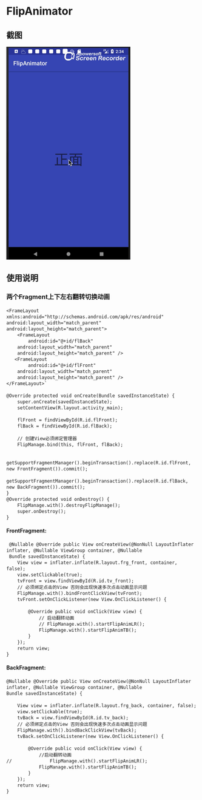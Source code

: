 # FlipAnimator

## 截图

![images](https://github.com/Wiser-Wong/FlipAnimator/blob/master/images/flip.gif)

##  使用说明
### 两个Fragment上下左右翻转切换动画 
    <FrameLayout xmlns:android="http://schemas.android.com/apk/res/android"  
    android:layout_width="match_parent"  
    android:layout_height="match_parent">  
        <FrameLayout  
            android:id="@+id/flBack"   
	    android:layout_width="match_parent"  
	    android:layout_height="match_parent" />  
       <FrameLayout  
            android:id="@+id/flFront"  
	    android:layout_width="match_parent"  
	    android:layout_height="match_parent" />  
    </FrameLayout>`

    @Override protected void onCreate(Bundle savedInstanceState) {
		super.onCreate(savedInstanceState);
		setContentView(R.layout.activity_main);

		flFront = findViewById(R.id.flFront);
		flBack = findViewById(R.id.flBack);

		// 创建View必须绑定管理器
		FlipManage.bind(this, flFront, flBack);

		getSupportFragmentManager().beginTransaction().replace(R.id.flFront, new FrontFragment()).commit();
		getSupportFragmentManager().beginTransaction().replace(R.id.flBack, new BackFragment()).commit();
	}
    @Override protected void onDestroy() {
		FlipManage.with().destroyFlipManage();
		super.onDestroy();
    }
  
#### FrontFragment:  
     @Nullable @Override public View onCreateView(@NonNull LayoutInflater inflater, @Nullable ViewGroup container, @Nullable      
     Bundle savedInstanceState) {
		View view = inflater.inflate(R.layout.frg_front, container, false);
		view.setClickable(true);
		tvFront = view.findViewById(R.id.tv_front);
		// 必须绑定点击的View 否则会出现快速多次点击动画显示问题
		FlipManage.with().bindFrontClickView(tvFront);
        tvFront.setOnClickListener(new View.OnClickListener() {

			@Override public void onClick(View view) {
				// 启动翻转动画
				// FlipManage.with().startFlipAnimLR();
				FlipManage.with().startFlipAnimTB();
			}
		});
		return view;
	}
#### BackFragment:  
    @Nullable @Override public View onCreateView(@NonNull LayoutInflater inflater, @Nullable ViewGroup container, @Nullable  
    Bundle savedInstanceState) {

		View view = inflater.inflate(R.layout.frg_back, container, false);
		view.setClickable(true);
        tvBack = view.findViewById(R.id.tv_back);
		// 必须绑定点击的View 否则会出现快速多次点击动画显示问题
		FlipManage.with().bindBackClickView(tvBack);
        tvBack.setOnClickListener(new View.OnClickListener() {

			@Override public void onClick(View view) {
				//启动翻转动画
    //				FlipManage.with().startFlipAnimLR();
				FlipManage.with().startFlipAnimTB();
			}
		});
		return view;
	}
